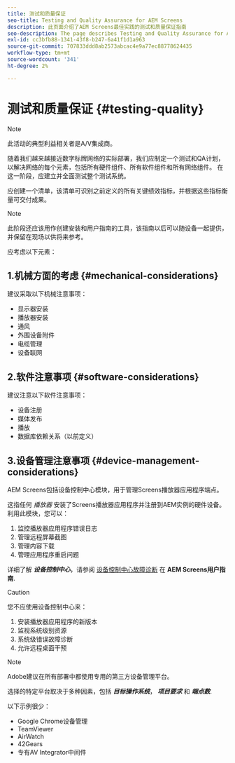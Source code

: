 ```yaml
---
title: 测试和质量保证
seo-title: Testing and Quality Assurance for AEM Screens
description: 此页面介绍了AEM Screens最佳实践的测试和质量保证指南
seo-description: The page describes Testing and Quality Assurance for AEM Screens Best Practices Guide
exl-id: cc3bfb88-1341-43f8-b247-6a41f1d1a963
source-git-commit: 707833ddd8ab2573abcac4e9a77ec88778624435
workflow-type: tm+mt
source-wordcount: '341'
ht-degree: 2%

---
```


# 测试和质量保证 {#testing-quality}

>[!NOTE]
>此活动的典型利益相关者是A/V集成商。

随着我们越来越接近数字标牌网络的实际部署，我们应制定一个测试和QA计划，以解决网络的每个元素，包括所有硬件组件、所有软件组件和所有网络组件。
在这一阶段，应建立并全面测试整个测试系统。

应创建一个清单，该清单可识别之前定义的所有关键绩效指标，并根据这些指标衡量可交付成果。

>[!NOTE]
>
>此阶段还应该用作创建安装和用户指南的工具，该指南以后可以随设备一起提供，并保留在现场以供将来参考。

应考虑以下元素：

## 1.机械方面的考虑 {#mechanical-considerations}

建议采取以下机械注意事项：

* 显示器安装
* 播放器安装
* 通风
* 外围设备附件
* 电缆管理
* 设备联网

## 2.软件注意事项 {#software-considerations}

建议注意以下软件注意事项：

* 设备注册
* 媒体发布
* 播放
* 数据库依赖关系（以前定义）


## 3.设备管理注意事项 {#device-management-considerations}

AEM Screens包括设备控制中心模块，用于管理Screens播放器应用程序端点。

这指任何 *播放器* 安装了Screens播放器应用程序并注册到AEM实例的硬件设备。
利用此模块，您可以：

1. 监控播放器应用程序错误日志
1. 管理远程屏幕截图
1. 管理内容下载
1. 管理应用程序重启问题

详细了解 ***设备控制中心***，请参阅 [设备控制中心故障诊断](https://helpx.adobe.com/experience-manager/6-5/screens/using/monitoring-screens.html) 在 **AEM Screens用户指南**.

>[!CAUTION]
>
> 您不应使用设备控制中心来：
> 1. 安装播放器应用程序的新版本
> 1. 监视系统级别资源
> 1. 系统级错误故障诊断
> 1. 允许远程桌面干预



>[!NOTE]
>
> Adobe建议在所有部署中都使用专用的第三方设备管理平台。

选择的特定平台取决于多种因素，包括 ***目标操作系统***， ***项目要求*** 和 ***端点数***.

以下示例很少：

* Google Chrome设备管理
* TeamViewer
* AirWatch
* 42Gears
* 专有AV Integrator中间件
